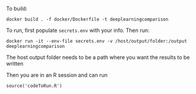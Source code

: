 To build:

```docker build . -f docker/Dockerfile -t deeplearningcomparison```

To run, first populate ```secrets.env``` with your info. Then run:

```docker run -it --env-file secrets.env -v /host/output/folder:/output deeplearningcomparison```

The host output folder needs to be a path where you want the results to be written

Then you are in an R session and can run

```source('codeToRun.R')```

